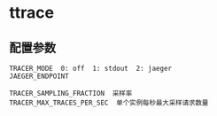 # ttrace

##  配置参数
    TRACER_MODE  0: off  1: stdout  2: jaeger
    JAEGER_ENDPOINT 

    TRACER_SAMPLING_FRACTION  采样率
    TRACER_MAX_TRACES_PER_SEC  单个实例每秒最大采样请求数量